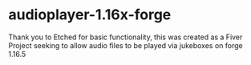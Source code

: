 # audioplayer-1.16x-forge
Thank you to Etched for basic functionality, this was created as a Fiver Project seeking to allow audio files to be played via jukeboxes on forge 1.16.5

